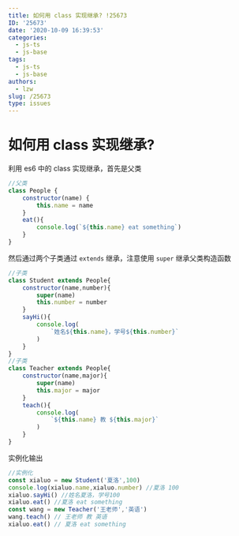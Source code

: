 ```yaml
---
title: 如何用 class 实现继承? !25673
ID: '25673'
date: '2020-10-09 16:39:53'
categories:
  - js-ts
  - js-base
tags:
  - js-ts
  - js-base
authors:
  - lzw
slug: /25673
type: issues
---
```


# 如何用 class 实现继承?

利用 es6 中的 class 实现继承，首先是父类

``` js 
//父类
class People {
    constructor(name) {
        this.name = name
    }
    eat(){
        console.log(`${this.name} eat something`)
    }
}
```

然后通过两个子类通过 `extends` 继承，注意使用 `super` 继承父类构造函数

``` js 
//子类
class Student extends People{
    constructor(name,number){
        super(name)
        this.number = number
    }
    sayHi(){
        console.log(
            `姓名${this.name}，学号${this.number}`
        )
    }
}
//子类
class Teacher extends People{
    constructor(name,major){
        super(name)
        this.major = major
    }
    teach(){
        console.log(
            `${this.name} 教 ${this.major}`
        )
    }
}
```

实例化输出

``` js 
//实例化
const xialuo = new Student('夏洛',100)
console.log(xialuo.name,xialuo.number) //夏洛 100
xialuo.sayHi() //姓名夏洛，学号100
xialuo.eat() //夏洛 eat something
const wang = new Teacher('王老师','英语')
wang.teach() // 王老师 教 英语
xialuo.eat() // 夏洛 eat something
```
 
 
 
 
 
 
 
 
 
 
 
 
 
 
 
 
 
 
 
 
 
 
 
 
 
